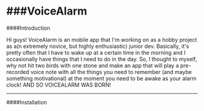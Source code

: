 ###VoiceAlarm
=============
####Introduction

Hi guys! VoiceAlarm is an mobile app that I'm working on as a hobby project as a(n extremely novice, but highly enthusiastic) junior dev. Basically, it's pretty often that I have to wake up at a certain time in the morning and I occasionally have things that I need to do in the day. So, I thought to myself, why not hit two birds with one stone and make an app that will play a pre-recorded voice note with all the things you need to remember (and maybe something motivational) at the moment you need to be awake as your alarm clock! AND SO VOICEALARM WAS BORN!

---
####Installation
